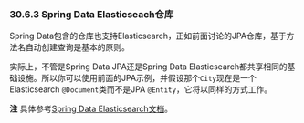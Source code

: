 ### 30.6.3 Spring Data Elasticseach仓库

Spring Data包含的仓库也支持Elasticsearch，正如前面讨论的JPA仓库，基于方法名自动创建查询是基本的原则。

实际上，不管是Spring Data JPA还是Spring Data Elasticsearch都共享相同的基础设施。所以你可以使用前面的JPA示例，并假设那个`City`现在是一个Elasticsearch `@Document`类而不是JPA `@Entity`，它将以同样的方式工作。

**注** 具体参考[Spring Data Elasticsearch文档](http://docs.spring.io/spring-data/elasticsearch/docs/)。
